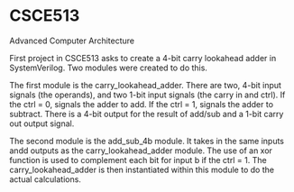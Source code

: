 # CSCE513
Advanced Computer Architecture

First project in CSCE513 asks to create a 4-bit carry lookahead adder in SystemVerilog. Two modules were created to do this.

The first module is the carry_lookahead_adder. There are two, 4-bit input signals (the operands), and two 1-bit input signals (the carry in and ctrl). If the ctrl = 0, signals the adder to add. If the ctrl = 1, signals the adder to subtract. There is a 4-bit output for the result of add/sub and a 1-bit carry out output signal.

The second module is the add_sub_4b module. It takes in the same inputs andd outputs as the carry_lookahead_adder module. The use of an xor function is used to complement each bit for input b if the ctrl = 1. The carry_lookahead_adder is then instantiated within this module to do the actual calculations.
